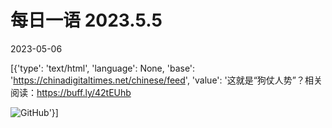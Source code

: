 # 每日一语 2023.5.5

2023-05-06

[{'type': 'text/html', 'language': None, 'base': 'https://chinadigitaltimes.net/chinese/feed', 'value': '这就是“狗仗人势”？相关阅读：https://buff.ly/42tEUhb

![GitHub](https://chinadigitaltimes.net/chinese/files/2023/05/image-1683334884871.png)'}]
